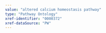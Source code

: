 ```yaml
---
value: "altered calcium homeostasis pathway"
type: "Pathway Ontology"
xref-identifier: "0000372"
xref-dataSource: "PW"
---
```

